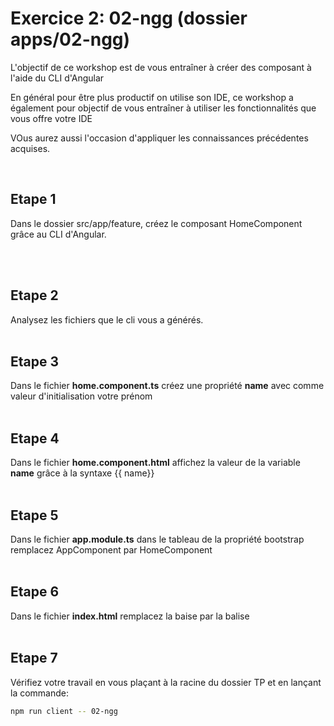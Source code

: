 # Exercice 2: 02-ngg (dossier apps/02-ngg)

L'objectif de ce workshop est de vous entraîner à créer des composant à l'aide du CLI d'Angular

En général pour être plus productif on utilise son IDE, ce workshop a également pour objectif de vous entraîner à utiliser les fonctionnalités que vous offre votre IDE

VOus aurez aussi l'occasion d'appliquer les connaissances précédentes acquises.

<br>

## Etape 1

Dans le dossier src/app/feature, créez le composant HomeComponent grâce au CLI d'Angular.

<br><br>

## Etape 2

Analysez les fichiers que le cli vous a générés.
<br><br>

## Etape 3

Dans le fichier **home.component.ts** créez une propriété **name** avec comme valeur d'initialisation votre prénom
<br><br>

## Etape 4

Dans le fichier **home.component.html** affichez la valeur de la variable **name** grâce à la syntaxe {{ name}}
<br><br>

## Etape 5

Dans le fichier **app.module.ts** dans le tableau de la propriété bootstrap remplacez AppComponent par HomeComponent
<br><br>

## Etape 6

Dans le fichier **index.html** remplacez la baise <sfeir-app> par la balise <sfeir-home>
<br><br>

## Etape 7

Vérifiez votre travail en vous plaçant à la racine du dossier TP et en lançant la commande:

```bash
npm run client -- 02-ngg
```
